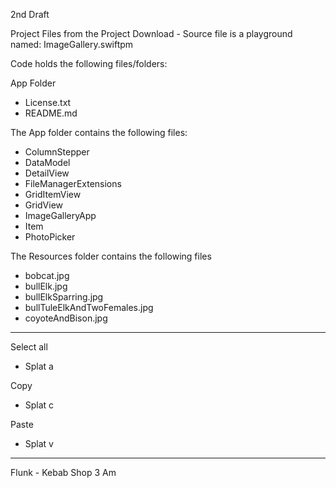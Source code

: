 2nd Draft

Project Files from the Project Download - Source file is a playground named: ImageGallery.swiftpm

Code holds the following files/folders:

App Folder
* License.txt
* README.md

The App folder contains the following files:
* ColumnStepper
* DataModel
* DetailView
* FileManagerExtensions
* GridItemView
* GridView
* ImageGalleryApp
* Item
* PhotoPicker

The Resources folder contains the following files
* bobcat.jpg
* bullElk.jpg
* bullElkSparring.jpg
* bullTuleElkAndTwoFemales.jpg
* coyoteAndBison.jpg
- - - - 

Select all
* Splat a

Copy
* Splat c

Paste
* Splat v

- - - -

Flunk - Kebab Shop 3 Am
